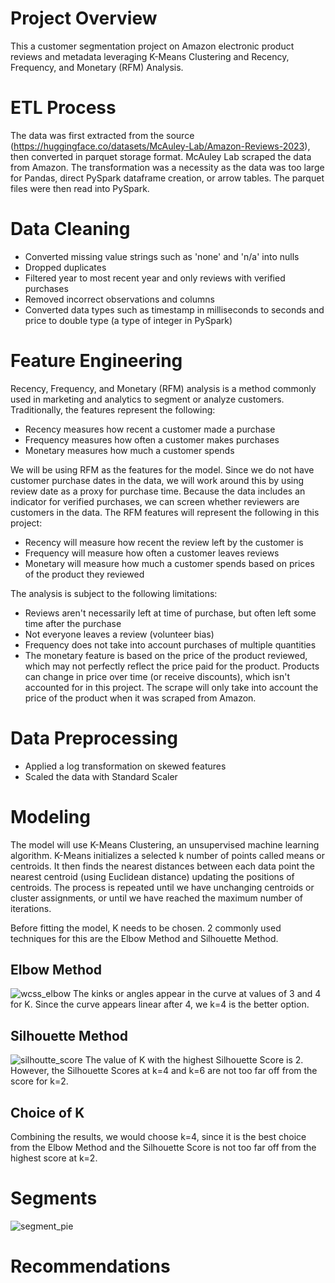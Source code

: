 # Project Overview
This a customer segmentation project on Amazon electronic product reviews and metadata leveraging K-Means Clustering and Recency, Frequency, and Monetary (RFM) Analysis.

# ETL Process
The data was first extracted from the source (https://huggingface.co/datasets/McAuley-Lab/Amazon-Reviews-2023), then converted in parquet storage format. McAuley Lab scraped the data from Amazon. The transformation was a necessity as the data was too large for Pandas, direct PySpark dataframe creation, or arrow tables. The parquet files were then read into PySpark.

# Data Cleaning
- Converted missing value strings such as 'none' and 'n/a' into nulls
- Dropped duplicates
- Filtered year to most recent year and only reviews with verified purchases
- Removed incorrect observations and columns
- Converted data types such as timestamp in milliseconds to seconds and price to double type (a type of integer in PySpark)

# Feature Engineering
Recency, Frequency, and Monetary (RFM) analysis is a method commonly used in marketing and analytics to segment or analyze customers. Traditionally, the features represent the following:
- Recency measures how recent a customer made a purchase
- Frequency measures how often a customer makes purchases
- Monetary measures how much a customer spends

We will be using RFM as the features for the model. Since we do not have customer purchase dates in the data, we will work around this by using review date as a proxy for purchase time. Because the data includes an indicator for verified purchases, we can screen whether reviewers are customers in the data. The RFM features will represent the following in this project:
- Recency will measure how recent the review left by the customer is
- Frequency will measure how often a customer leaves reviews
- Monetary will measure how much a customer spends based on prices of the product they reviewed

The analysis is subject to the following limitations:
- Reviews aren't necessarily left at time of purchase, but often left some time after the purchase
- Not everyone leaves a review (volunteer bias)
- Frequency does not take into account purchases of multiple quantities
- The monetary feature is based on the price of the product reviewed, which may not perfectly reflect the price paid for the product. Products can change in price over time (or receive discounts), which isn't accounted for in this project. The scrape will only take into account the price of the product when it was scraped from Amazon.

# Data Preprocessing
- Applied a log transformation on skewed features
- Scaled the data with Standard Scaler

# Modeling
The model will use K-Means Clustering, an unsupervised machine learning algorithm. K-Means initializes a selected k number of points called means or centroids. It then finds the nearest distances between each data point the nearest centroid (using Euclidean distance) updating the positions of centroids. The process is repeated until we have unchanging centroids or cluster assignments, or until we have reached the maximum number of iterations.

Before fitting the model, K needs to be chosen. 2 commonly used techniques for this are the Elbow Method and Silhouette Method.

## Elbow Method
![wcss_elbow](https://github.com/user-attachments/assets/c30687ac-34f8-4e9c-8390-744c6dd61dec)
The kinks or angles appear in the curve at values of 3 and 4 for K. Since the curve appears linear after 4, we k=4 is the better option.

## Silhouette Method
![silhoutte_score](https://github.com/user-attachments/assets/b3c89fe7-0f4f-48ab-9f02-fa99a4e7ecf6)
The value of K with the highest Silhouette Score is 2. However, the Silhouette Scores at k=4 and k=6 are not too far off from the score for k=2. 

## Choice of K
Combining the results, we would choose k=4, since it is the best choice from the Elbow Method and the Silhouette Score is not too far off from the highest score at k=2.

# Segments

![segment_pie](https://github.com/user-attachments/assets/695491ee-89f4-48f9-8c35-3beee28d7890)

# Recommendations
